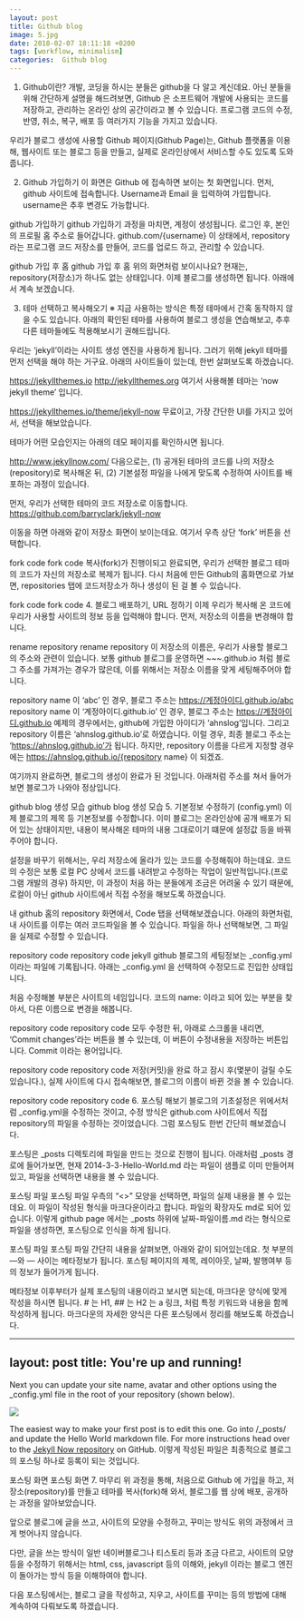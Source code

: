 ```yaml
---
layout: post
title: Github blog
image: 5.jpg
date: 2018-02-07 18:11:18 +0200
tags: [workflow, minimalism]
categories:  Github blog
---
```

1. Github이란?
개발, 코딩을 하시는 분들은 github을 다 알고 계신데요. 아닌 분들을 위해 간단하게 설명을 해드려보면, Github 은 소프트웨어 개발에 사용되는 코드를 저장하고, 관리하는 온라인 상의 공간이라고 볼 수 있습니다. 프로그램 코드의 수정, 반영, 취소, 복구, 배포 등 여러가지 기능을 가지고 있습니다.

우리가 블로그 생성에 사용할 Github 페이지(Github Page)는, Github 플랫폼을 이용해, 웹사이트 또는 블로그 등을 만들고, 실제로 온라인상에서 서비스할 수도 있도록 도와줍니다.

2. Github 가입하기
이 화면은 Github 에 접속하면 보이는 첫 화면입니다.
먼저, github 사이트에 접속합니다.
Username과 Email 을 입력하여 가입합니다. username은 추후 변경도 가능합니다.

github 가입하기
github 가입하기
과정을 마치면, 계정이 생성됩니다. 로그인 후, 본인의 프로필 홈 주소로 들어갑니다. github.com/{username}
이 상태에서, repository 라는 프로그램 코드 저장소를 만들어, 코드를 업로드 하고, 관리할 수 있습니다.

github 가입 후 홈
github 가입 후 홈
위의 화면처럼 보이시나요?
현재는, repository(저장소)가 하나도 없는 상태입니다.
이제 블로그를 생성하면 됩니다. 아래에서 계속 보겠습니다.

3. 테마 선택하고 복사해오기
※ 지금 사용하는 방식은 특정 테마에서 간혹 동작하지 않을 수도 있습니다. 아래의 확인된 테마를 사용하여 블로그 생성을 연습해보고, 추후 다른 테마들에도 적용해보시기 권해드립니다.

우리는 ‘jekyll’이라는 사이트 생성 엔진을 사용하게 됩니다. 그러기 위해 jekyll 테마를 먼저 선택을 해야 하는 거구요. 아래의 사이트들이 있는데, 한번 살펴보도록 하겠습니다.

https://jekyllthemes.io
http://jekyllthemes.org
여기서 사용해볼 테마는 ‘now jekyll theme’ 입니다.

https://jekyllthemes.io/theme/jekyll-now
무료이고, 가장 간단한 UI를 가지고 있어서, 선택을 해보았습니다.

테마가 어떤 모습인지는 아래의 데모 페이지를 확인하시면 됩니다.

http://www.jekyllnow.com/
다음으로는, (1) 공개된 테마의 코드를 나의 저장소(repository)로 복사해온 뒤, (2) 기본설정 파일을 나에게 맞도록 수정하여 사이트를 배포하는 과정이 있습니다.

먼저, 우리가 선택한 테마의 코드 저장소로 이동합니다.
https://github.com/barryclark/jekyll-now

이동을 하면 아래와 같이 저장소 화면이 보이는데요. 여기서 우측 상단 ‘fork’ 버튼을 선택합니다.

fork code
fork code
복사(fork)가 진행이되고 완료되면, 우리가 선택한 블로그 테마의 코드가 자신의 저장소로 복제가 됩니다. 다시 처음에 만든 Github의 홈화면으로 가보면, repositories 탭에 코드저장소가 하나 생성이 된 걸 볼 수 있습니다.

fork code
fork code
4. 블로그 배포하기, URL 정하기
이제 우리가 복사해 온 코드에 우리가 사용할 사이트의 정보 등을 입력해야 합니다. 먼저, 저장소의 이름을 변경해야 합니다.

rename repository
rename repository
이 저장소의 이름은, 우리가 사용할 블로그의 주소와 관련이 있습니다. 보통 github 블로그를 운영하면 ~~~.github.io 처럼 블로그 주소를 가져가는 경우가 많은데, 이를 위해서는 저장소 이름을 맞게 세팅해주어야 합니다.

repository name 이 ‘abc’ 인 경우, 블로그 주소는
https://계정아이디.github.io/abc
repository name 이 ‘계정아이디.github.io’ 인 경우, 블로그 주소는
https://계정아이디.github.io
예제의 경우에서는, github에 가입한 아이디가 ‘ahnslog’입니다. 그리고 repository 이름은 ‘ahnslog.github.io’로 하였습니다. 이럴 경우, 최종 블로그 주소는 ‘https://ahnslog.github.io’가 됩니다. 하지만, repository 이름을 다르게 지정할 경우에는 https://ahnslog.github.io/{repository name} 이 되겠죠.

여기까지 완료하면, 블로그의 생성이 완료가 된 것입니다. 아래처럼 주소를 쳐서 들어가보면 블로그가 나와야 정상입니다.

github blog 생성 모습
github blog 생성 모습
5. 기본정보 수정하기 (config.yml)
이제 블로그의 제목 등 기본정보를 수정합니다. 이미 블로그는 온라인상에 공개 배포가 되어 있는 상태이지만, 내용이 복사해온 테마의 내용 그대로이기 떄문에 설정값 등을 바꿔주어야 합니다.

설정을 바꾸기 위해서는, 우리 저장소에 올라가 있는 코드를 수정해줘야 하는데요. 코드의 수정은 보통 로컬 PC 상에서 코드를 내려받고 수정하는 작업이 일반적입니다.(프로그램 개발의 경우) 하지만, 이 과정이 처음 하는 분들에게 조금은 어려울 수 있기 때문에, 로컬이 아닌 github 사이트에서 직접 수정을 해보도록 하겠습니다.

내 github 홈의 repository 화면에서, Code 탭을 선택해보겠습니다. 아래의 화면처럼, 내 사이트를 이루는 여러 코드파일을 볼 수 있습니다. 파일을 하나 선택해보면, 그 파일을 실제로 수정할 수 있습니다.

repository code
repository code
jekyll github 블로그의 세팅정보는 _config.yml 이라는 파일에 기록됩니다. 아래는 _config.yml 을 선택하여 수정모드로 진입한 상태입니다.

처음 수정해볼 부분은 사이트의 네임입니다. 코드의 name: 이라고 되어 있는 부분을 찾아서, 다른 이름으로 변경을 해봅니다.

repository code
repository code
모두 수정한 뒤, 아래로 스크롤을 내리면, ‘Commit changes’라는 버튼을 볼 수 있는데, 이 버튼이 수정내용을 저장하는 버튼입니다. Commit 이라는 용어입니다.

repository code
repository code
저장(커밋)을 완료 하고 잠시 후(몇분이 걸릴 수도 있습니다.), 실제 사이트에 다시 접속해보면, 블로그의 이름이 바뀐 것을 볼 수 있습니다.

repository code
repository code
6. 포스팅 해보기
블로그의 기초설정은 위에서처럼 _config.yml을 수정하는 것이고, 수정 방식은 github.com 사이트에서 직접 repository의 파일을 수정하는 것이었습니다. 그럼 포스팅도 한번 간단히 해보겠습니다.

포스팅은 _posts 디렉토리에 파일을 만드는 것으로 진행이 됩니다. 아래처럼 _posts 경로에 들어가보면, 현재 2014-3-3-Hello-World.md 라는 파일이 샘플로 이미 만들어져 있고, 파일을 선택하면 내용을 볼 수 있습니다.

포스팅 파일
포스팅 파일
우측의 “<>” 모양을 선택하면, 파일의 실제 내용을 볼 수 있는데요. 이 파일이 작성된 형식을 마크다운이라고 합니다. 파일의 확장자도 md로 되어 있습니다. 이렇게 github page 에서는 _posts 하위에 날짜-파일이름.md 라는 형식으로 파일을 생성하면, 포스팅으로 인식을 하게 됩니다.

포스팅 파일
포스팅 파일
간단히 내용을 살펴보면, 아래와 같이 되어있는데요. 첫 부분의 —와 — 사이는 메타정보가 됩니다. 포스팅 페이지의 제목, 레이아웃, 날짜, 발행여부 등의 정보가 들어가게 됩니다.

메타정보 이후부터가 실제 포스팅의 내용이라고 보시면 되는데, 마크다운 양식에 맞게 작성을 하시면 됩니다. # 는 H1, ## 는 H2 는 a 링크, 처럼 특정 키워드와 내용을 함께 작성하게 됩니다. 마크다운의 자세한 양식은 다른 포스팅에서 정리를 해보도록 하겠습니다.

---
layout: post
title: You're up and running!
---

Next you can update your site name, avatar and other options using the _config.yml file in the root of your repository (shown below).

![]({{site.baseurl}}/images/config.png)

The easiest way to make your first post is to edit this one. Go into /_posts/ and update the Hello World markdown file. For more instructions head over to the [Jekyll Now repository](https://github.com/barryclark/jekyll-now) on GitHub.
이렇게 작성된 파일은 최종적으로 블로그의 포스팅 하나로 등록이 되는 것입니다.

포스팅 화면
포스팅 화면
7. 마무리
위 과정을 통해, 처음으로 Github 에 가입을 하고, 저장소(repository)를 만들고 테마를 복사(fork)해 와서, 블로그를 웹 상에 배포, 공개하는 과정을 알아보았습니다.

앞으로 블로그에 글을 쓰고, 사이트의 모양을 수정하고, 꾸미는 방식도 위의 과정에서 크게 벗어나지 않습니다.

다만, 글을 쓰는 방식이 일반 네이버블로그나 티스토리 등과 조금 다르고, 사이트의 모양 등을 수정하기 위해서는 html, css, javascript 등의 이해와, jekyll 이라는 블로그 엔진이 돌아가는 방식 등을 이해하여야 합니다.

다음 포스팅에서는, 블로그 글을 작성하고, 지우고, 사이트를 꾸미는 등의 방법에 대해 계속하여 다뤄보도록 하겠습니다.